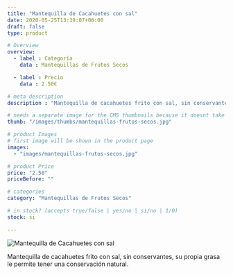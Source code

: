 ```yaml
---
title: "Mantequilla de Cacahuetes con sal"
date: 2020-05-25T13:39:07+06:00
draft: false
type: product

# Overview
overview:
  - label : Categoría
    data : Mantequillas de Frutos Secos

  - label : Precio
    data : 2.50€

# meta description
description : "Mantequilla de cacahuetes frito con sal, sin conservantes, su propia grasa le permite tener una conservación natural."

# needs a separate image for the CMS thumbnails because it doesnt take arrays (slideshow images)
thumb: "/images/thumbs/mantequillas-frutos-secos.jpg"

# product Images
# first image will be shown in the product page
images:
  - "images/mantequillas-frutos-secos.jpg"

# product Price
price: "2.50"
priceBefore: ""

# categories
category: "Mantequillas de Frutos Secos"

# in stock? (accepts true/false | yes/no | si/no | 1/0)
stock: si

---
```

![Mantequilla de Cacahuetes con sal](/images/mantequillas-frutos-secos.jpg "Mantequilla de Cacahuetes con sal")

Mantequilla de cacahuetes frito con sal, sin conservantes, su propia grasa le permite tener una conservación natural.
